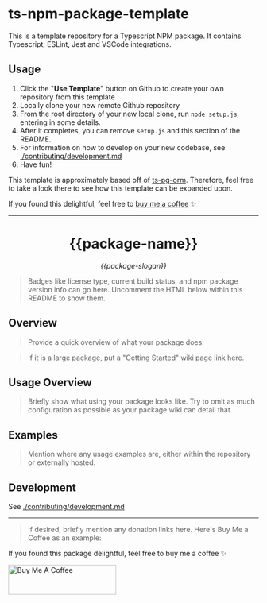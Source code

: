 # ts-npm-package-template

This is a template repository for a Typescript NPM package. It contains Typescript, ESLint, Jest and VSCode integrations.

## Usage

1. Click the "**Use Template**" button on Github to create your own repository from this template
2. Locally clone your new remote Github repository
3. From the root directory of your new local clone, run `node setup.js`, entering in some details.
4. After it completes, you can remove `setup.js` and this section of the README.
5. For information on how to develop on your new codebase, see [./contributing/development.md](./contributing/development.md)
6. Have fun!

This template is approximately based off of [ts-pg-orm](https://github.com/samhuk/ts-pg-orm). Therefore, feel free to take a look there to see how this template can be expanded upon.

If you found this delightful, feel free to [buy me a coffee](https://www.buymeacoffee.com/samhuk) ✨

---

<h1 align="center">{{package-name}}</h1>
<p align="center">
  <em>{{package-slogan}}</em>
</p>

> Badges like license type, current build status, and npm package version info can go here. Uncomment the HTML below within this README to show them.

<!-- <p align="center">
  <a href="https://github.com/{{github-user-name}}/{{package-name}}/actions/workflows/ci.yaml/badge.svg" target="_blank">
    <img src="https://github.com/{{github-user-name}}/{{package-name}}/actions/workflows/ci.yaml/badge.svg" alt="ci status" />
  </a>
  <a href="https://img.shields.io/badge/License-MIT-green.svg" target="_blank">
    <img src="https://img.shields.io/badge/License-MIT-green.svg" alt="license" />
  </a>
  <a href="https://badge.fury.io/js/{{npm-package-name}}.svg" target="_blank">
    <img src="https://badge.fury.io/js/{{npm-package-name}}.svg" alt="npm version" />
  </a>
</p> -->

## Overview

> Provide a quick overview of what your package does.

> If it is a large package, put a "Getting Started" wiki page link here.

## Usage Overview

> Briefly show what using your package looks like. Try to omit as much configuration as possible as your package wiki can detail that.

## Examples

> Mention where any usage examples are, either within the repository or externally hosted.

## Development

See [./contributing/development.md](./contributing/development.md)

---

> If desired, briefly mention any donation links here. Here's Buy Me a Coffee as an example:

If you found this package delightful, feel free to buy me a coffee ✨

<a href="https://www.buymeacoffee.com/{{buy-me-a-coffee-user-name}}" target="_blank"><img src="https://cdn.buymeacoffee.com/buttons/v2/default-yellow.png" alt="Buy Me A Coffee" style="height: 60px !important;width: 217px !important;" ></a>
